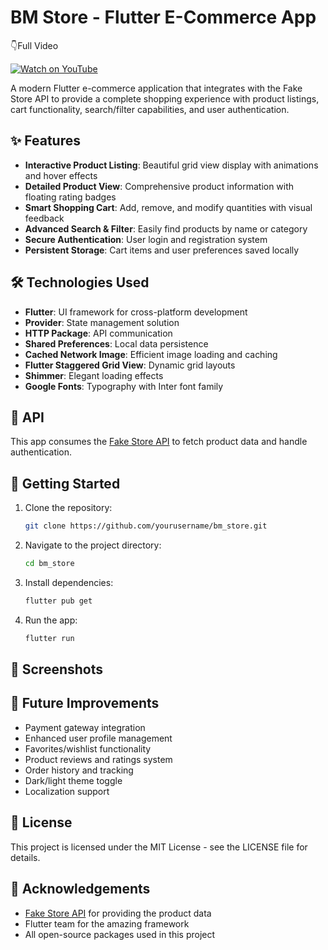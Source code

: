 # BM Store - Flutter E-Commerce App

👇Full Video

  [![Watch on YouTube](https://img.youtube.com/vi/mpQlCauXjz0/0.jpg)](https://youtube.com/shorts/mpQlCauXjz0?feature=share)


A modern Flutter e-commerce application that integrates with the Fake Store API to provide a complete shopping experience with product listings, cart functionality, search/filter capabilities, and user authentication.

## ✨ Features


- **Interactive Product Listing**: Beautiful grid view display with animations and hover effects
- **Detailed Product View**: Comprehensive product information with floating rating badges
- **Smart Shopping Cart**: Add, remove, and modify quantities with visual feedback
- **Advanced Search & Filter**: Easily find products by name or category
- **Secure Authentication**: User login and registration system
- **Persistent Storage**: Cart items and user preferences saved locally

## 🛠️ Technologies Used

- **Flutter**: UI framework for cross-platform development
- **Provider**: State management solution
- **HTTP Package**: API communication
- **Shared Preferences**: Local data persistence
- **Cached Network Image**: Efficient image loading and caching
- **Flutter Staggered Grid View**: Dynamic grid layouts
- **Shimmer**: Elegant loading effects
- **Google Fonts**: Typography with Inter font family

## 🔌 API

This app consumes the [Fake Store API](https://fakestoreapi.com/) to fetch product data and handle authentication.

## 🚀 Getting Started

1. Clone the repository:
   ```bash
   git clone https://github.com/yourusername/bm_store.git
   ```
2. Navigate to the project directory:
   ```bash
   cd bm_store
   ```
3. Install dependencies:
   ```bash
   flutter pub get
   ```
4. Run the app:
   ```bash
   flutter run
   ```

## 📱 Screenshots

<div align="center">
  <!-- Screenshots will be added here -->
</div>

## 🔮 Future Improvements

- Payment gateway integration
- Enhanced user profile management
- Favorites/wishlist functionality
- Product reviews and ratings system
- Order history and tracking
- Dark/light theme toggle
- Localization support

## 📄 License

This project is licensed under the MIT License - see the LICENSE file for details.

## 👏 Acknowledgements

- [Fake Store API](https://fakestoreapi.com/) for providing the product data
- Flutter team for the amazing framework
- All open-source packages used in this project

